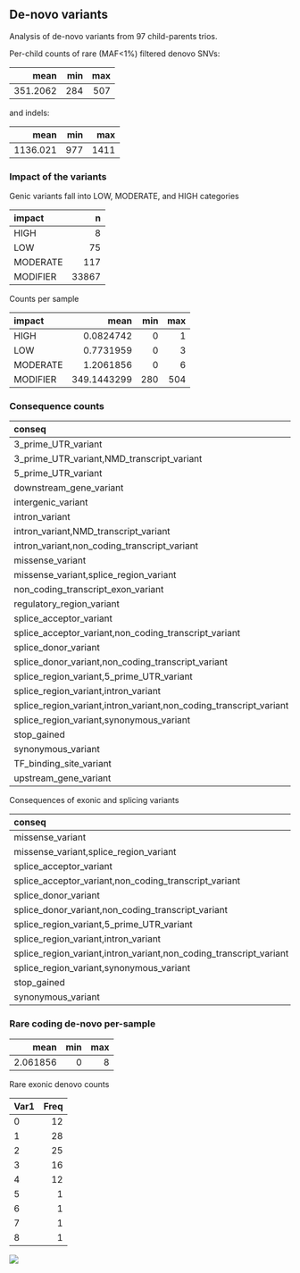 ## De-novo variants

Analysis of de-novo variants from 97 child-parents trios.

Per-child counts of rare (MAF\<1%) filtered denovo SNVs:

|     mean | min | max |
|---------:|----:|----:|
| 351.2062 | 284 | 507 |

and indels:

|     mean | min |  max |
|---------:|----:|-----:|
| 1136.021 | 977 | 1411 |

### Impact of the variants

Genic variants fall into LOW, MODERATE, and HIGH categories

| impact   |     n |
|:---------|------:|
| HIGH     |     8 |
| LOW      |    75 |
| MODERATE |   117 |
| MODIFIER | 33867 |

Counts per sample

| impact   |        mean | min | max |
|:---------|------------:|----:|----:|
| HIGH     |   0.0824742 |   0 |   1 |
| LOW      |   0.7731959 |   0 |   3 |
| MODERATE |   1.2061856 |   0 |   6 |
| MODIFIER | 349.1443299 | 280 | 504 |

### Consequence counts

| conseq                                                             |     n |
|:-------------------------------------------------------------------|------:|
| 3_prime_UTR_variant                                                |   187 |
| 3_prime_UTR_variant,NMD_transcript_variant                         |     3 |
| 5_prime_UTR_variant                                                |    36 |
| downstream_gene_variant                                            |  2247 |
| intergenic_variant                                                 | 11940 |
| intron_variant                                                     | 11023 |
| intron_variant,NMD_transcript_variant                              |   166 |
| intron_variant,non_coding_transcript_variant                       |  4669 |
| missense_variant                                                   |   116 |
| missense_variant,splice_region_variant                             |     1 |
| non_coding_transcript_exon_variant                                 |   272 |
| regulatory_region_variant                                          |   935 |
| splice_acceptor_variant                                            |     1 |
| splice_acceptor_variant,non_coding_transcript_variant              |     1 |
| splice_donor_variant                                               |     1 |
| splice_donor_variant,non_coding_transcript_variant                 |     1 |
| splice_region_variant,5_prime_UTR_variant                          |     1 |
| splice_region_variant,intron_variant                               |    13 |
| splice_region_variant,intron_variant,non_coding_transcript_variant |     5 |
| splice_region_variant,synonymous_variant                           |     1 |
| stop_gained                                                        |     4 |
| synonymous_variant                                                 |    55 |
| TF_binding_site_variant                                            |    75 |
| upstream_gene_variant                                              |  2314 |

Consequences of exonic and splicing variants

| conseq                                                             |   n |
|:-------------------------------------------------------------------|----:|
| missense_variant                                                   | 116 |
| missense_variant,splice_region_variant                             |   1 |
| splice_acceptor_variant                                            |   1 |
| splice_acceptor_variant,non_coding_transcript_variant              |   1 |
| splice_donor_variant                                               |   1 |
| splice_donor_variant,non_coding_transcript_variant                 |   1 |
| splice_region_variant,5_prime_UTR_variant                          |   1 |
| splice_region_variant,intron_variant                               |  13 |
| splice_region_variant,intron_variant,non_coding_transcript_variant |   5 |
| splice_region_variant,synonymous_variant                           |   1 |
| stop_gained                                                        |   4 |
| synonymous_variant                                                 |  55 |

### Rare coding de-novo per-sample

|     mean | min | max |
|---------:|----:|----:|
| 2.061856 |   0 |   8 |

Rare exonic denovo counts

| Var1 | Freq |
|:-----|-----:|
| 0    |   12 |
| 1    |   28 |
| 2    |   25 |
| 3    |   16 |
| 4    |   12 |
| 5    |    1 |
| 6    |    1 |
| 7    |    1 |
| 8    |    1 |

![](denovo_consequence_files/figure-markdown_github/coding.per.sample.hist-1.jpeg)
